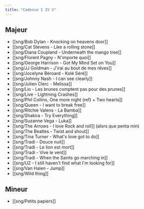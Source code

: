 ```yaml
---
title: "Cadence I IV V"
---
```


## Majeur

- [[sng/Bob Dylan - Knocking on heavens door]]
- [[sng/Cat Stevens - Like a rolling stone]]
- [[sng/Diana Coupland - Underneath the mango tree]]
- [[sng/Florent Pagny - N'importe quoi]]
- [[sng/George Harrison - Got My Mind Set on You]]
- [[sng/JJ Goldman - J'irai au bout de mes rêves]]
- [[sng/Jocelyne Béroard - Kolé Séré]]
- [[sng/Johnny Nash - I can see clearly]]
- [[sng/Julien Clerc - Melissa]]
- [[sng/Lio - Les brunes comptent pas pour des prunes]]
- [[sng/Live - Lightning Crashes]]
- [[sng/Phil Collins, One more night (ref) + Two hearts]]
- [[sng/Queen - I want to break free]]
- [[sng/Ritchie Valens - La Bamba]]
- [[sng/Shakira - Try Everything]]
- [[sng/Suzanne Vega - Luka]]
- [[sng/The Arrows - I love Rock and roll]] (alors que penta min)
- [[sng/The Beatles - Twist and shout]]
- [[sng/Tina Turner - What's love got to do]]
- [[sng/Tradi - Douce nuit]]
- [[sng/Tradi - Le lion est mort]]
- [[sng/Tradi - Vive le vent]]
- [[sng/Tradi - When the Saints go marching in]]
- [[sng/U2 - I still haven't find what I'm looking for]]
- [[sng/Van Halen - Jump]]
- [[sng/Wild thing]]

## Mineur

- [[sng/Petits papiers]]

